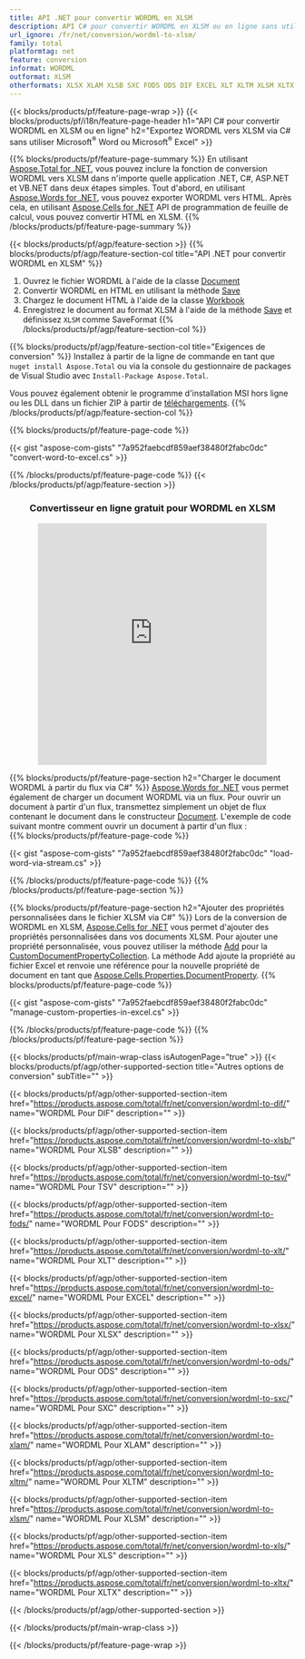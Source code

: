 ```yaml
---
title: API .NET pour convertir WORDML en XLSM
description: API C# pour convertir WORDML en XLSM ou en ligne sans utiliser Microsoft Excel ou Adobe Reader ou en ligne. Testez rapidement le convertisseur en ligne CSV vers DOC gratuit avant d'intégrer le code. ou avec le convertisseur en ligne gratuit
url_ignore: /fr/net/conversion/wordml-to-xlsm/
family: total
platformtag: net
feature: conversion
informat: WORDML
outformat: XLSM
otherformats: XLSX XLAM XLSB SXC FODS ODS DIF EXCEL XLT XLTM XLSM XLTX XLS TSV
---
```

{{< blocks/products/pf/feature-page-wrap >}}
{{< blocks/products/pf/i18n/feature-page-header h1="API C# pour convertir WORDML en XLSM ou en ligne" h2="Exportez WORDML vers XLSM via C# sans utiliser Microsoft<sup>&reg;</sup> Word ou Microsoft<sup>&reg;</sup> Excel" >}}

{{% blocks/products/pf/feature-page-summary %}}
En utilisant [Aspose.Total for .NET](https://products.aspose.com/total/net/), vous pouvez inclure la fonction de conversion WORDML vers XLSM dans n'importe quelle application .NET, C#, ASP.NET et VB.NET dans deux étapes simples. Tout d'abord, en utilisant [Aspose.Words for .NET](https://products.aspose.com/words/net/), vous pouvez exporter WORDML vers HTML. Après cela, en utilisant [Aspose.Cells for .NET](https://products.aspose.com/cells/net/) API de programmation de feuille de calcul, vous pouvez convertir HTML en XLSM.
{{% /blocks/products/pf/feature-page-summary  %}}

{{< blocks/products/pf/agp/feature-section >}}
{{% blocks/products/pf/agp/feature-section-col title="API .NET pour convertir WORDML en XLSM" %}}
1. Ouvrez le fichier WORDML à l'aide de la classe [Document](https://reference.aspose.com/words/net/aspose.words/document)
2. Convertir WORDML en HTML en utilisant la méthode [Save](https://reference.aspose.com/words/net/aspose.words.document/save/methods/4)
3. Chargez le document HTML à l'aide de la classe [Workbook](https://reference.aspose.com/cells/net/aspose.cells/workbook)
4. Enregistrez le document au format XLSM à l'aide de la méthode [Save](https://reference.aspose.com/cells/net/aspose.cells.workbook/save/methods/4) et définissez `XLSM` comme SaveFormat
{{% /blocks/products/pf/agp/feature-section-col %}}

{{% blocks/products/pf/agp/feature-section-col title="Exigences de conversion" %}}
Installez à partir de la ligne de commande en tant que ```nuget install Aspose.Total``` ou via la console du gestionnaire de packages de Visual Studio avec ```Install-Package Aspose.Total```.

Vous pouvez également obtenir le programme d'installation MSI hors ligne ou les DLL dans un fichier ZIP à partir de [téléchargements](https://releases.aspose.com/total/net).
{{% /blocks/products/pf/agp/feature-section-col %}}

{{% blocks/products/pf/feature-page-code %}}

{{< gist "aspose-com-gists" "7a952faebcdf859aef38480f2fabc0dc" "convert-word-to-excel.cs" >}}


{{% /blocks/products/pf/feature-page-code %}}
{{< /blocks/products/pf/agp/feature-section >}}
<div class="container-fluid agp-content bg-white aboutfile box-1 vh100 section nopbtm">
<div class=container>
<div class=row>
<div class="demobox tc col-md-12 padding-0" align="center">

<h3>Convertisseur en ligne gratuit pour WORDML en XLSM</h3>

<iframe style="border: none; height: 426px;" scrolling="no" src="https://total-conversion-app-65z5r2lp.qa.k8s.dynabic.com/?to=xlsm&from=wordml" id="child-iframe" width="80%"></iframe>

</div></div>
</div></div>

{{% blocks/products/pf/feature-page-section  h2="Charger le document WORDML à partir du flux via C#" %}}
[Aspose.Words for .NET](https://products.aspose.com/words/net/) vous permet également de charger un document WORDML via un flux. Pour ouvrir un document à partir d'un flux, transmettez simplement un objet de flux contenant le document dans le constructeur [Document](https://reference.aspose.com/words/net/aspose.words/document). L'exemple de code suivant montre comment ouvrir un document à partir d'un flux :  
{{% blocks/products/pf/feature-page-code %}}

{{< gist "aspose-com-gists" "7a952faebcdf859aef38480f2fabc0dc" "load-word-via-stream.cs" >}}

{{% /blocks/products/pf/feature-page-code  %}}
{{% /blocks/products/pf/feature-page-section %}}

{{% blocks/products/pf/feature-page-section  h2="Ajouter des propriétés personnalisées dans le fichier XLSM via C#" %}}
Lors de la conversion de WORDML en XLSM, [Aspose.Cells for .NET](https://products.aspose.com/cells/net/) vous permet d'ajouter des propriétés personnalisées dans vos documents XLSM. Pour ajouter une propriété personnalisée, vous pouvez utiliser la méthode [Add](https://reference.aspose.com/cells/net/aspose.cells.properties/customdocumentpropertycollection/methods/add/index) pour la [CustomDocumentPropertyCollection](https://reference.aspose.com/cells/net/aspose.cells.properties/customdocumentpropertycollection). La méthode Add ajoute la propriété au fichier Excel et renvoie une référence pour la nouvelle propriété de document en tant que [Aspose.Cells.Properties.DocumentProperty](https://reference.aspose.com/cells/net/aspose.cells.properties/documentproperties). 
{{% blocks/products/pf/feature-page-code %}}

{{< gist "aspose-com-gists" "7a952faebcdf859aef38480f2fabc0dc" "manage-custom-properties-in-excel.cs" >}}

{{% /blocks/products/pf/feature-page-code  %}}
{{% /blocks/products/pf/feature-page-section %}}

{{< blocks/products/pf/main-wrap-class isAutogenPage="true" >}}
{{< blocks/products/pf/agp/other-supported-section title="Autres options de conversion" subTitle="" >}}

{{< blocks/products/pf/agp/other-supported-section-item href="https://products.aspose.com/total/fr/net/conversion/wordml-to-dif/" name="WORDML Pour DIF" description="" >}}

{{< blocks/products/pf/agp/other-supported-section-item href="https://products.aspose.com/total/fr/net/conversion/wordml-to-xlsb/" name="WORDML Pour XLSB" description="" >}}

{{< blocks/products/pf/agp/other-supported-section-item href="https://products.aspose.com/total/fr/net/conversion/wordml-to-tsv/" name="WORDML Pour TSV" description="" >}}

{{< blocks/products/pf/agp/other-supported-section-item href="https://products.aspose.com/total/fr/net/conversion/wordml-to-fods/" name="WORDML Pour FODS" description="" >}}

{{< blocks/products/pf/agp/other-supported-section-item href="https://products.aspose.com/total/fr/net/conversion/wordml-to-xlt/" name="WORDML Pour XLT" description="" >}}

{{< blocks/products/pf/agp/other-supported-section-item href="https://products.aspose.com/total/fr/net/conversion/wordml-to-excel/" name="WORDML Pour EXCEL" description="" >}}

{{< blocks/products/pf/agp/other-supported-section-item href="https://products.aspose.com/total/fr/net/conversion/wordml-to-xlsx/" name="WORDML Pour XLSX" description="" >}}

{{< blocks/products/pf/agp/other-supported-section-item href="https://products.aspose.com/total/fr/net/conversion/wordml-to-ods/" name="WORDML Pour ODS" description="" >}}

{{< blocks/products/pf/agp/other-supported-section-item href="https://products.aspose.com/total/fr/net/conversion/wordml-to-sxc/" name="WORDML Pour SXC" description="" >}}

{{< blocks/products/pf/agp/other-supported-section-item href="https://products.aspose.com/total/fr/net/conversion/wordml-to-xlam/" name="WORDML Pour XLAM" description="" >}}

{{< blocks/products/pf/agp/other-supported-section-item href="https://products.aspose.com/total/fr/net/conversion/wordml-to-xltm/" name="WORDML Pour XLTM" description="" >}}

{{< blocks/products/pf/agp/other-supported-section-item href="https://products.aspose.com/total/fr/net/conversion/wordml-to-xlsm/" name="WORDML Pour XLSM" description="" >}}

{{< blocks/products/pf/agp/other-supported-section-item href="https://products.aspose.com/total/fr/net/conversion/wordml-to-xls/" name="WORDML Pour XLS" description="" >}}

{{< blocks/products/pf/agp/other-supported-section-item href="https://products.aspose.com/total/fr/net/conversion/wordml-to-xltx/" name="WORDML Pour XLTX" description="" >}}



{{< /blocks/products/pf/agp/other-supported-section >}}

{{< /blocks/products/pf/main-wrap-class >}}

{{< /blocks/products/pf/feature-page-wrap >}}